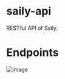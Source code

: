 # saily-api

RESTful API of Saily.

# Endpoints

![image](https://user-images.githubusercontent.com/60889521/196004319-d52be67c-e26a-4e66-8464-1646bb81c9ff.png)

